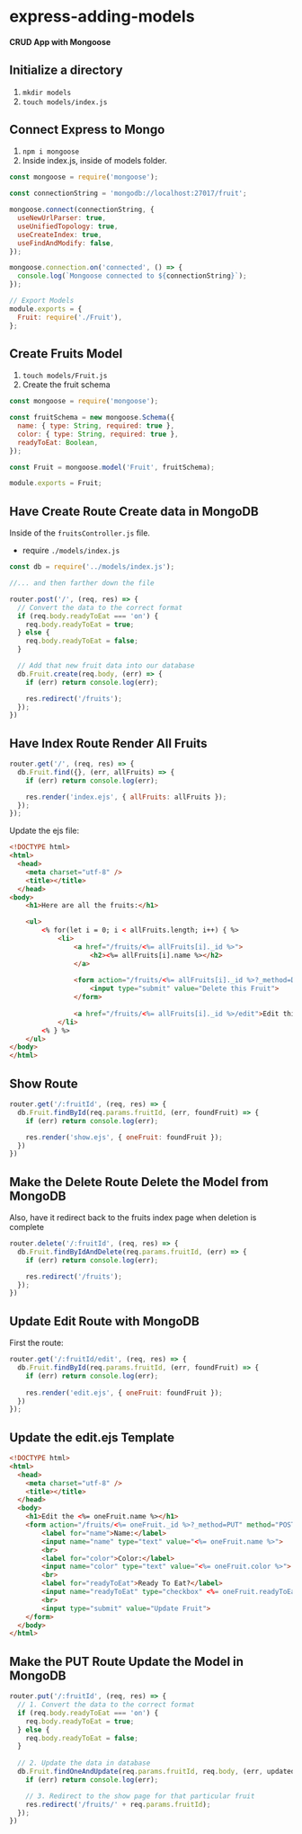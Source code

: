 # express-adding-models

#### CRUD App with Mongoose

## Initialize a directory

1. `mkdir models`
1. `touch models/index.js`

## Connect Express to Mongo

1. `npm i mongoose`
1. Inside index.js, inside of models folder.

```javascript
const mongoose = require('mongoose');

const connectionString = 'mongodb://localhost:27017/fruit';

mongoose.connect(connectionString, {
  useNewUrlParser: true,
  useUnifiedTopology: true,
  useCreateIndex: true,
  useFindAndModify: false,
});

mongoose.connection.on('connected', () => {
  console.log(`Mongoose connected to ${connectionString}`);
});

// Export Models
module.exports = {
  Fruit: require('./Fruit'),
};
```

## Create Fruits Model

1. `touch models/Fruit.js`
1. Create the fruit schema

```javascript
const mongoose = require('mongoose');

const fruitSchema = new mongoose.Schema({
  name: { type: String, required: true },
  color: { type: String, required: true },
  readyToEat: Boolean,
});

const Fruit = mongoose.model('Fruit', fruitSchema);

module.exports = Fruit;
```

## Have Create Route Create data in MongoDB

Inside of the `fruitsController.js` file.

- require `./models/index.js`

```javascript
const db = require('../models/index.js');

//... and then farther down the file

router.post('/', (req, res) => {
  // Convert the data to the correct format
  if (req.body.readyToEat === 'on') {
    req.body.readyToEat = true;
  } else {
    req.body.readyToEat = false;
  }

  // Add that new fruit data into our database
  db.Fruit.create(req.body, (err) => {
    if (err) return console.log(err);

    res.redirect('/fruits');
  });
})
```

## Have Index Route Render All Fruits

```javascript
router.get('/', (req, res) => {
  db.Fruit.find({}, (err, allFruits) => {
    if (err) return console.log(err);

    res.render('index.ejs', { allFruits: allFruits });
  });
});
```

Update the ejs file:

```html
<!DOCTYPE html>
<html>
  <head>
    <meta charset="utf-8" />
    <title></title>
  </head>
<body>
    <h1>Here are all the fruits:</h1>

    <ul>
        <% for(let i = 0; i < allFruits.length; i++) { %>
            <li>
                <a href="/fruits/<%= allFruits[i]._id %>">
                    <h2><%= allFruits[i].name %></h2>
                </a>
        
                <form action="/fruits/<%= allFruits[i]._id %>?_method=DELETE" method="POST">
                    <input type="submit" value="Delete this Fruit">
                </form>
        
                <a href="/fruits/<%= allFruits[i]._id %>/edit">Edit this Fruit</a>
            </li>
        <% } %>
    </ul>
</body>
</html>
```

## Show Route

```javascript
router.get('/:fruitId', (req, res) => {
  db.Fruit.findById(req.params.fruitId, (err, foundFruit) => {
    if (err) return console.log(err);

    res.render('show.ejs', { oneFruit: foundFruit });
  })
})
```

## Make the Delete Route Delete the Model from MongoDB

Also, have it redirect back to the fruits index page when deletion is complete

```javascript
router.delete('/:fruitId', (req, res) => {
  db.Fruit.findByIdAndDelete(req.params.fruitId, (err) => {
    if (err) return console.log(err);

    res.redirect('/fruits');
  });
})
```

## Update Edit Route with MongoDB

First the route:

```javascript
router.get('/:fruitId/edit', (req, res) => {
  db.Fruit.findById(req.params.fruitId, (err, foundFruit) => {
    if (err) return console.log(err);
    
    res.render('edit.ejs', { oneFruit: foundFruit });
  })
});
```

## Update the edit.ejs Template

```html
<!DOCTYPE html>
<html>
  <head>
    <meta charset="utf-8" />
    <title></title>
  </head>
  <body>
    <h1>Edit the <%= oneFruit.name %></h1>
    <form action="/fruits/<%= oneFruit._id %>?_method=PUT" method="POST">
        <label for="name">Name:</label>
        <input name="name" type="text" value="<%= oneFruit.name %>">
        <br>
        <label for="color">Color:</label>
        <input name="color" type="text" value="<%= oneFruit.color %>">
        <br>
        <label for="readyToEat">Ready To Eat?</label>
        <input name="readyToEat" type="checkbox" <%= oneFruit.readyToEat ? "checked" : "" %>>
        <br>
        <input type="submit" value="Update Fruit">
    </form>
  </body>
</html>
```

## Make the PUT Route Update the Model in MongoDB

```javascript
router.put('/:fruitId', (req, res) => {
  // 1. Convert the data to the correct format
  if (req.body.readyToEat === 'on') {
    req.body.readyToEat = true;
  } else {
    req.body.readyToEat = false;
  }
  
  // 2. Update the data in database
  db.Fruit.findOneAndUpdate(req.params.fruitId, req.body, (err, updatedFruit) => {
    if (err) return console.log(err);

    // 3. Redirect to the show page for that particular fruit
    res.redirect('/fruits/' + req.params.fruitId);
  });
})
```
